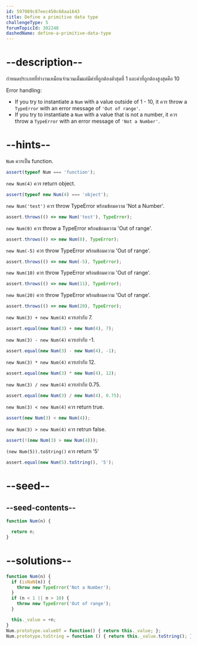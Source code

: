 ```yaml
---
id: 597089c87eec450c68aa1643
title: Define a primitive data type
challengeType: 5
forumTopicId: 302248
dashedName: define-a-primitive-data-type
---
```


# --description--

กำหนดประเภทที่ทำงานเหมือนจำนวนเต็มแต่มีค่าที่ถูกต้องต่ำสุดที่ 1 และค่าที่ถูกต้องสูงสุดคือ 10

Error handling:

<ul>
  <li>If you try to instantiate a <code>Num</code> with a value outside of 1 - 10, it ควร throw a <code>TypeError</code> with an error message of <code>'Out of range'</code>.</li>
  <li>If you try to instantiate a <code>Num</code> with a value that is not a number, it ควร throw a <code>TypeError</code> with an error message of <code>'Not a Number'</code>.</li>
</ul>

# --hints--

`Num` ควรเป็น function.

```js
assert(typeof Num === 'function');
```

`new Num(4)` ควร return object.

```js
assert(typeof new Num(4) === 'object');
```

`new Num('test')` ควร throw TypeError พร้อมข้อมความ 'Not a Number'.

```js
assert.throws(() => new Num('test'), TypeError);
```

`new Num(0)` ควร throw a TypeError พร้อมข้อมความ 'Out of range'.

```js
assert.throws(() => new Num(0), TypeError);
```

`new Num(-5)` ควร throw TypeError พร้อมข้อมความ 'Out of range'.

```js
assert.throws(() => new Num(-5), TypeError);
```

`new Num(10)` ควร throw TypeError พร้อมข้อมความ 'Out of range'.

```js
assert.throws(() => new Num(11), TypeError);
```

`new Num(20)` ควร throw TypeError พร้อมข้อมความ 'Out of range'.

```js
assert.throws(() => new Num(20), TypeError);
```

`new Num(3) + new Num(4)` ควรเท่ากับ 7.

```js
assert.equal(new Num(3) + new Num(4), 7);
```

`new Num(3) - new Num(4)` ควรเท่ากับ -1.

```js
assert.equal(new Num(3) - new Num(4), -1);
```

`new Num(3) * new Num(4)` ควรเท่ากับ 12.

```js
assert.equal(new Num(3) * new Num(4), 12);
```

`new Num(3) / new Num(4)` ควรเท่ากับ 0.75.

```js
assert.equal(new Num(3) / new Num(4), 0.75);
```

`new Num(3) < new Num(4)` ควร return true.

```js
assert(new Num(3) < new Num(4));
```

`new Num(3) > new Num(4)` ควร retrun false.

```js
assert(!(new Num(3) > new Num(4)));
```

`(new Num(5)).toString()` ควร return '5'

```js
assert.equal(new Num(5).toString(), '5');
```

# --seed--

## --seed-contents--

```js
function Num(n) {

  return n;
}
```

# --solutions--

```js
function Num(n) {
  if (isNaN(n)) {
    throw new TypeError('Not a Number');
  }
  if (n < 1 || n > 10) {
    throw new TypeError('Out of range');
  }

  this._value = +n;
}
Num.prototype.valueOf = function() { return this._value; };
Num.prototype.toString = function () { return this._value.toString(); };
```
